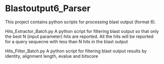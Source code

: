 # Blastoutput6_Parser

This project contains python scripts for processing blast output (format 6).

Hits_Extractor_Batch.py
A python script for filtering blast output so that only the best N (input parameter) hits are reported. All the hits will be reported for a query sequecne with less than N hits in the blast output

Hits_Filter_Batch.py
A python script for filtering blast output results by identity, alignment length, evalue and bitscore
